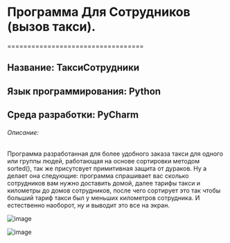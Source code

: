 # Программа Для Сотрудников (вызов такси).
==================================
## Название: ТаксиСотрудники


## Язык программирования: Python


## Среда разработки: PyCharm


###### Описание:
Программа разработанная для более удобного заказа такси для одного или группы людей, работающая на основе сортировки методом sorted(), так же присутсвует примитивная защита от дураков. Ну а делает она следующие: программа спрашивает вас сколько сотрудников вам нужно доставить домой, далее тарифы такси и километры до домов сотрудников, после чего сортирует это так чтобы больший тариф такси был у меньших километров сотрудника. И естественно наоборот, ну и выводит это все на экран.

![image](https://user-images.githubusercontent.com/89925844/137601306-8a9ee6a0-8ee6-41cd-a7dc-9d1635f92790.png)





![image](https://user-images.githubusercontent.com/89925844/137601323-92029211-d62a-4929-8a8e-0a6ae6ef4ab3.png)
